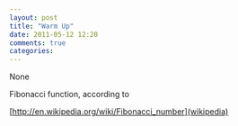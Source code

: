 ```yaml
---
layout: post
title: "Warm Up"
date: 2011-05-12 12:20
comments: true
categories: 
---
```


None


Fibonacci function, according to 

[http://en.wikipedia.org/wiki/Fibonacci_number](wikipedia)

